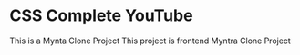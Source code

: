 # CSS Complete YouTube

This is a Mynta Clone Project
This project is frontend Myntra Clone Project
